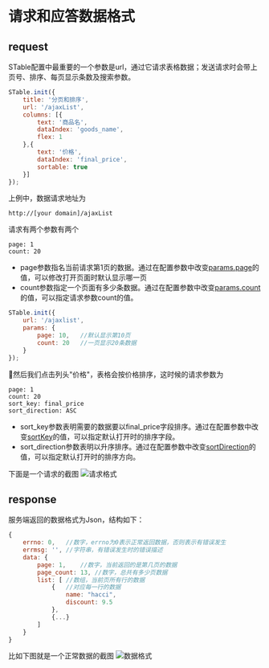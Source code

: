 # 请求和应答数据格式
## request
STable配置中最重要的一个参数是url，通过它请求表格数据；发送请求时会带上页号、排序、每页显示条数及搜索参数。

```javascript
STable.init({
	title: '分页和排序',
	url: '/ajaxList',
	columns: [{
		text: '商品名',
		dataIndex: 'goods_name',
		flex: 1
	},{
		text: '价格',
		dataIndex: 'final_price',
		sortable: true
	}]
});
```

上例中，数据请求地址为
```
http://[your domain]/ajaxList
```
请求有两个参数有两个
```
page: 1
count: 20
```
* page参数指名当前请求第1页的数据。通过在配置参数中改变[params.page](/config/README.md#params)的值，可以修改打开页面时默认显示哪一页
* count参数指定一个页面有多少条数据。通过在配置参数中改变[params.count](/config/README.md#params)的值，可以指定请求参数count的值。

```javascript
STable.init({
	url: '/ajaxlist',
	params: {
		page: 10,	//默认显示第10页
		count: 20	//一页显示20条数据
	}
});
```

:tophat:然后我们点击列头"价格"，表格会按价格排序，这时候的请求参数为
```
page: 1
count: 20
sort_key: final_price
sort_direction: ASC
```
* sort_key参数表明需要的数据要以final_price字段排序。通过在配置参数中改变[sortKey](/config/README.md#sortkey)的值，可以指定默认打开时的排序字段。
* sort_direction参数表明以升序排序。通过在配置参数中改变[sortDirection](/config/README.md#sortdirection)的值，可以指定默认打开时的排序方向。

下面是一个请求的截图
![请求格式](https://s2.wandougongzhu.cn/s/be/param_fbc10a.png)

## response
服务端返回的数据格式为Json，结构如下：

```javascript
{
	errno: 0,	//数字，errno为0表示正常返回数据，否则表示有错误发生
	errmsg: '',	//字符串，有错误发生时的错误描述
	data: {
		page: 1,	//数字，当前返回的是第几页的数据
		page_count: 13,	//数字，总共有多少页数据
		list: [	//数组，当前页所有行的数据
			{	//对应每一行的数据
				name: "hacci",
				discount: 9.5
			},
			{...}
		]
	}
}
```

比如下图就是一个正常数据的截图
![数据格式](https://s3.wandougongzhu.cn/s/9b/data_ddaa2a.gif)